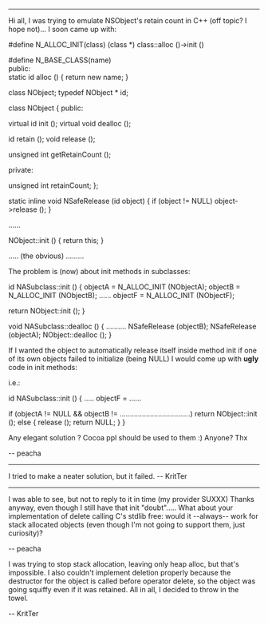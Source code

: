 

----

Hi all,
I was trying to emulate NSObject's retain count in C++ (off topic? I hope not)... I soon came up with:

    
#define N_ALLOC_INIT(class) (class *) class::alloc ()->init ()

#define N_BASE_CLASS(name) \
 public: \
  static id alloc () { return new name; }

class NObject;
typedef NObject * id;

class NObject
{
public:

 virtual id init ();
 virtual void dealloc ();

 id retain ();
 void release ();

 unsigned int getRetainCount ();

private:

 unsigned int retainCount;
};

static inline void NSafeRelease (id object)
{ if (object != NULL) object->release (); }

......

NObject::init ()
{
 return this;
}

.....
(the obvious)
.........


The problem is (now) about init methods in subclasses:

    
id NASubclass::init ()
{
 objectA = N_ALLOC_INIT (NObjectA);
 objectB = N_ALLOC_INIT (NObjectB);
......
 objectF = N_ALLOC_INIT (NObjectF);

 return NObject::init ();
}

void NASubclass::dealloc ()
{
 ..........
 NSafeRelease (objectB);
 NSafeRelease (objectA);
 NObject::dealloc ();
}


If I wanted the object to automatically release itself inside method init if one of its own objects failed to initialize (being NULL) I would come up with **ugly** code in init methods:

i.e.:
    
id NASubclass::init ()
{
 .....
 objectF = ......

 if (objectA != NULL && objectB != ...................................)
  return NObject::init ();
 else
 {
  release ();
  return NULL;
 }
}


Any elegant solution ? Cocoa ppl should be used to them :)
Anyone? Thx

-- peacha

----

I tried to make a neater solution, but it failed. -- KritTer

----

I was able to see, but not to reply to it in time (my provider SUXXX)
Thanks anyway, even though I still have that init "doubt".....
What about your implementation of delete calling C's stdlib free: would it --always-- work for stack allocated objects (even though I'm not going to support them, just curiosity)?

-- peacha

I was trying to stop stack allocation, leaving only heap alloc, but that's impossible. I also couldn't implement deletion properly because the destructor for the object is called before operator delete, so the object was going squiffy even if it was retained. All in all, I decided to throw in the towel.

-- KritTer
